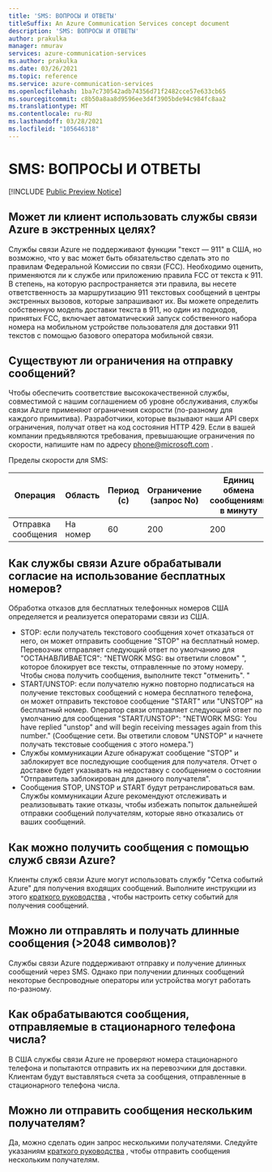 ```yaml
---
title: 'SMS: ВОПРОСЫ И ОТВЕТЫ'
titleSuffix: An Azure Communication Services concept document
description: 'SMS: ВОПРОСЫ И ОТВЕТЫ'
author: prakulka
manager: nmurav
services: azure-communication-services
ms.author: prakulka
ms.date: 03/26/2021
ms.topic: reference
ms.service: azure-communication-services
ms.openlocfilehash: 1ba7c730542adb74356d71f2482cce57e633cb65
ms.sourcegitcommit: c8b50a8aa8d9596ee3d4f3905bde94c984fc8aa2
ms.translationtype: MT
ms.contentlocale: ru-RU
ms.lasthandoff: 03/28/2021
ms.locfileid: "105646318"
---
```

# <a name="sms-faq"></a>SMS: ВОПРОСЫ И ОТВЕТЫ

[!INCLUDE [Public Preview Notice](../../includes/public-preview-include.md)]
## <a name="can-a-customer-use-azure-communication-services-for-emergency-purposes"></a>Может ли клиент использовать службы связи Azure в экстренных целях?

Службы связи Azure не поддерживают функции "текст — 911" в США, но возможно, что у вас может быть обязательство сделать это по правилам Федеральной Комиссии по связи (FCC).  Необходимо оценить, применяются ли к службе или приложению правила FCC от текста к 911. В степень, на которую распространяется эти правила, вы несете ответственность за маршрутизацию 911 текстовых сообщений в центры экстренных вызовов, которые запрашивают их. Вы можете определить собственную модель доставки текста в 911, но один из подходов, принятых FCC, включает автоматический запуск собственного набора номера на мобильном устройстве пользователя для доставки 911 текстов с помощью базового оператора мобильной связи.

## <a name="are-there-any-limits-on-sending-messages"></a>Существуют ли ограничения на отправку сообщений?

Чтобы обеспечить соответствие высококачественной службы, совместимой с нашим соглашением об уровне обслуживания, службы связи Azure применяют ограничения скорости (по-разному для каждого примитива). Разработчики, которые вызывают наши API сверх ограничения, получат ответ на код состояния HTTP 429. Если в вашей компании предъявляются требования, превышающие ограничения по скорости, напишите нам по адресу phone@microsoft.com .

Пределы скорости для SMS:

|Операция|Область|Период (с)| Ограничение (запрос No) | Единиц обмена сообщениями в минуту|
|---------|-----|-------------|-------------------|-------------------------|
|Отправка сообщения|На номер|60|200|200|

## <a name="how-does-azure-communication-services-handle-opt-outs-for-toll-free-numbers"></a>Как службы связи Azure обрабатывали согласие на использование бесплатных номеров?

Обработка отказов для бесплатных телефонных номеров США определяется и реализуется операторами связи из США.
- STOP: если получатель текстового сообщения хочет отказаться от него, он может отправить сообщение "STOP" на бесплатный номер. Перевозчик отправляет следующий ответ по умолчанию для "ОСТАНАВЛИВАЕТСЯ": "NETWORK MSG: вы ответили словом" ", которое блокирует все тексты, отправленные по этому номеру. Чтобы снова получить сообщения, выполните текст "отменить". "
- START/UNSTOP: если получателю нужно повторно подписаться на получение текстовых сообщений с номера бесплатного телефона, он может отправить текстовое сообщение "START" или "UNSTOP" на бесплатный номер. Оператор связи отправляет следующий ответ по умолчанию для сообщения "START/UNSTOP": "NETWORK MSG: You have replied "unstop" and will begin receiving messages again from this number." (Сообщение сети. Вы ответили словом "UNSTOP" и начнете получать текстовые сообщения с этого номера.")
- Службы коммуникации Azure обнаружат сообщение "STOP" и заблокирует все последующие сообщения для получателя. Отчет о доставке будет указывать на недоставку с сообщением о состоянии "Отправитель заблокирован для данного получателя".
- Сообщения STOP, UNSTOP и START будут ретранслироваться вам. Службы коммуникации Azure рекомендуют отслеживать и реализовывать такие отказы, чтобы избежать попыток дальнейшей отправки сообщений получателям, которые явно отказались от ваших сообщений.

## <a name="how-can-i-receive-messages-using-azure-communication-services"></a>Как можно получить сообщения с помощью служб связи Azure?

Клиенты служб связи Azure могут использовать службу "Сетка событий Azure" для получения входящих сообщений. Выполните инструкции из этого [краткого руководства](https://docs.microsoft.com/azure/communication-services/quickstarts/telephony-sms/handle-sms-events) , чтобы настроить сетку событий для получения сообщений.

## <a name="can-i-sendreceive-long-messages-2048-chars"></a>Можно ли отправлять и получать длинные сообщения (>2048 символов)?

Службы связи Azure поддерживают отправку и получение длинных сообщений через SMS. Однако при получении длинных сообщений некоторые беспроводные операторы или устройства могут работать по-разному.

## <a name="how-are-messages-sent-to-landline-numbers-treated"></a>Как обрабатываются сообщения, отправляемые в стационарного телефона числа?

В США службы связи Azure не проверяют номера стационарного телефона и попытаются отправить их на перевозчики для доставки. Клиентам будут выставляться счета за сообщения, отправленные в стационарного телефона числа. 

## <a name="can-i-send-messages-to-multiple-recipients"></a>Можно ли отправить сообщения нескольким получателям?


Да, можно сделать один запрос несколькими получателями. Следуйте указаниям [краткого руководства](https://docs.microsoft.com/azure/communication-services/quickstarts/telephony-sms/send?pivots=programming-language-csharp) , чтобы отправить сообщения нескольким получателям.
